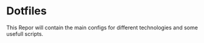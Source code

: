 # Dotfiles
This Repor will contain the main configs for different technologies and some usefull scripts.
